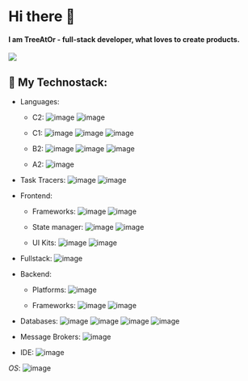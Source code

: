 # Hi there 👋
#### I am TreeAtOr - full-stack developer, what loves to create products. 

![](https://github-profile-summary-cards.vercel.app/api/cards/profile-details?username=TreeAtOr&theme=default) 

## 🔧 My Technostack:
 - Languages: 
    - C2: 
         ![image](https://img.shields.io/badge/JavaScript-323330?style=flat&logo=javascript&logoColor=F7DF1E)
         ![image](https://img.shields.io/badge/TypeScript-007ACC?style=flat&logo=typescript&logoColor=white)
         
    - C1:
         ![image](https://img.shields.io/badge/Java-ED8B00?style=flat&logo=java&logoColor=white)
         ![image](https://img.shields.io/badge/CSS3-1572B6?style=flat&logo=css3&logoColor=white)
         ![image](https://img.shields.io/badge/HTML5-E34F26?style=flat&logo=html5&logoColor=white)

    - B2:
         ![image](https://img.shields.io/badge/C-00599C?style=flat&logo=c&logoColor=white)
         ![image](https://img.shields.io/badge/C%2B%2B-00599C?style=flat&logo=c%2B%2B&logoColor=white)
         ![image](https://img.shields.io/badge/Python-FFD43B?style=flat&logo=python&logoColor=blue)

    - A2:
         ![image](https://img.shields.io/badge/Rust-black?style=flat&logo=rust&logoColor=#E57324)

 - Task Tracers: 
    ![image](https://img.shields.io/badge/Trello-0052CC?style=flat&logo=trello&logoColor=white)
    ![image](https://img.shields.io/badge/Jira-0052CC?style=flat&logo=Jira&logoColor=white)

 - Frontend: 
    - Frameworks: 
        ![image](https://img.shields.io/badge/React-20232A?style=flat&logo=react&logoColor=61DAFB)
        ![image](https://img.shields.io/badge/React_Native-20232A?style=flat&logo=react&logoColor=61DAFB)

    - State manager: 
        ![image](https://img.shields.io/badge/Redux-593D88?style=flat&logo=redux&logoColor=white)
        ![image](https://img.shields.io/badge/MobX-FF9955?style=flat&logoColor=white&logo=mobx)

    - UI Kits: 
        ![image](https://img.shields.io/badge/Material%20UI-007FFF?style=flat&logo=mui&logoColor=white)
        ![image](https://img.shields.io/badge/VK%20UI-0077FF?style=flat&logoColor=white&logo=vk)

 - Fullstack: 
    ![image](https://img.shields.io/badge/next.js-000000?style=flat&logo=nextdotjs&logoColor=white)
 - Backend: 
    - Platforms:
        ![image](https://img.shields.io/badge/Node.js-339933?style=flat&logo=nodedotjs&logoColor=white)
    
    - Frameworks:
        ![image](https://img.shields.io/badge/nestjs-E0234E?style=flat&logo=nestjs&logoColor=white)
        ![image](https://img.shields.io/badge/Express.js-000000?style=flat&logo=express&logoColor=white)




 - Databases: 
    ![image](https://img.shields.io/badge/MongoDB-4EA94B?style=flat&logo=mongodb&logoColor=white) 
    ![image](https://img.shields.io/badge/PostgreSQL-316192?style=flat&logo=postgresql&logoColor=white) 
    ![image](https://img.shields.io/badge/Supabase-181818?style=flat&logo=supabase&logoColor=white)
    ![image](https://img.shields.io/badge/redis-%23DD0031.svg?&style=flat&logo=redis&logoColor=white)

  - Message Brokers: 
    ![image](https://img.shields.io/badge/rabbitmq-%23FF6600.svg?&style=flat&logo=rabbitmq&logoColor=white)

  - IDE:
    ![image](https://img.shields.io/badge/VSCode-0078D4?style=flat&logo=visual%20studio%20code&logoColor=white)

*OS*: ![image](https://img.shields.io/badge/manjaro-35BF5C?style=flat&logo=manjaro&logoColor=white)
<!--
**TreeAtOr/TreeAtOr** is a ✨ _special_ ✨ repository because its `README.md` (this file) appears on your GitHub profile.

Here are some ideas to get you started:

- 🔭 I’m currently working on ...
- 🌱 I’m currently learning ...
- 👯 I’m looking to collaborate on ...
- 🤔 I’m looking for help with ...
- 💬 Ask me about ...
- 📫 How to reach me: ...
- 😄 Pronouns: ...
- ⚡ Fun fact: ...
-->
